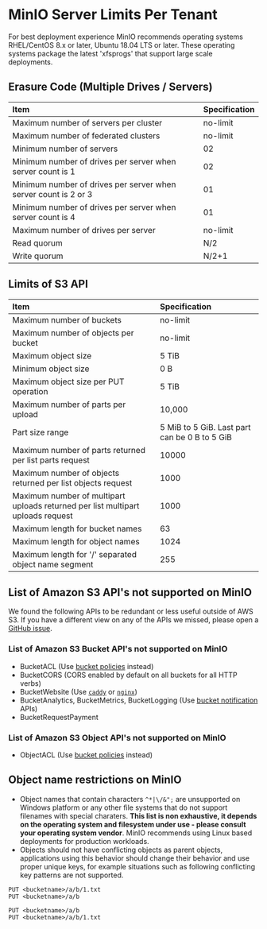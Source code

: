 # MinIO Server Limits Per Tenant

For best deployment experience MinIO recommends operating systems RHEL/CentOS 8.x or later, Ubuntu 18.04 LTS or later. These operating systems package the latest 'xfsprogs' that support large scale deployments.

## Erasure Code (Multiple Drives / Servers)

| Item                                                            | Specification |
|:----------------------------------------------------------------|:--------------|
| Maximum number of servers per cluster                           | no-limit      |
| Maximum number of federated clusters                            | no-limit      |
| Minimum number of servers                                       | 02            |
| Minimum number of drives per server when server count is 1      | 02            |
| Minimum number of drives per server when server count is 2 or 3 | 01            |
| Minimum number of drives per server when server count is 4      | 01            |
| Maximum number of drives per server                             | no-limit      |
| Read quorum                                                     | N/2           |
| Write quorum                                                    | N/2+1         |

## Limits of S3 API

| Item                                                                            | Specification                                 |
|:--------------------------------------------------------------------------------|:----------------------------------------------|
| Maximum number of buckets                                                       | no-limit                                      |
| Maximum number of objects per bucket                                            | no-limit                                      |
| Maximum object size                                                             | 5 TiB                                         |
| Minimum object size                                                             | 0 B                                           |
| Maximum object size per PUT operation                                           | 5 TiB                                         |
| Maximum number of parts per upload                                              | 10,000                                        |
| Part size range                                                                 | 5 MiB to 5 GiB. Last part can be 0 B to 5 GiB |
| Maximum number of parts returned per list parts request                         | 10000                                         |
| Maximum number of objects returned per list objects request                     | 1000                                          |
| Maximum number of multipart uploads returned per list multipart uploads request | 1000                                          |
| Maximum length for bucket names                                                 | 63                                            |
| Maximum length for object names                                                 | 1024                                          |
| Maximum length for '/' separated object name segment                            | 255                                           |

## List of Amazon S3 API's not supported on MinIO

We found the following APIs to be redundant or less useful outside of AWS S3. If you have a different view on any of the APIs we missed, please open a [GitHub issue](https://github.com/minio/minio/issues).

### List of Amazon S3 Bucket API's not supported on MinIO

- BucketACL (Use [bucket policies](https://docs.min.io/docs/minio-client-complete-guide#policy) instead)
- BucketCORS (CORS enabled by default on all buckets for all HTTP verbs)
- BucketWebsite (Use [`caddy`](https://github.com/caddyserver/caddy) or [`nginx`](https://www.nginx.com/resources/wiki/))
- BucketAnalytics, BucketMetrics, BucketLogging (Use [bucket notification](https://docs.min.io/docs/minio-client-complete-guide#events) APIs)
- BucketRequestPayment

### List of Amazon S3 Object API's not supported on MinIO

- ObjectACL (Use [bucket policies](https://docs.min.io/docs/minio-client-complete-guide#policy) instead)

## Object name restrictions on MinIO

- Object names that contain characters `^*|\/&";` are unsupported on Windows platform or any other file systems that do not support filenames with special charaters. **This list is non exhaustive, it depends on the operating system and filesystem under use - please consult your operating system vendor**. MinIO recommends using Linux based deployments for production workloads.
- Objects should not have conflicting objects as parent objects, applications using this behavior should change their behavior and use proper unique keys, for example situations such as following conflicting key patterns are not supported.

```
PUT <bucketname>/a/b/1.txt
PUT <bucketname>/a/b
```

```
PUT <bucketname>/a/b
PUT <bucketname>/a/b/1.txt
```
